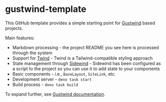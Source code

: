 # gustwind-template

This GitHub template provides a simple starting point for [Gustwind](https://gustwind.js.org/) based projects.

Main features:

* Markdown processing - the project README you see here is processed through the system
* Support for [Twind](https://twind.dev/) - Twind is a Tailwind-compatible styling approach
* State management through [Sidewind](https://sidewind.js.org/) - Sidewind has been configured as a script to the project so you can use it to add state to your components
* Basic components - i.e., `BaseLayout`, `SiteLink`, etc.
* Development server - `deno task start`
* Build process - `deno task build`

To expand further, see [Gustwind documentation](https://gustwind.js.org/).
